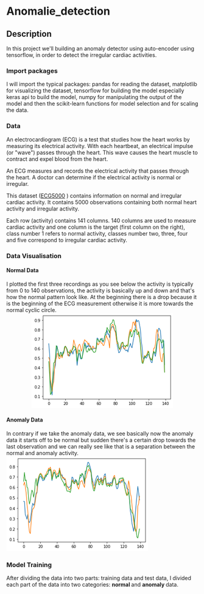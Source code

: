 # Anomalie_detection

## Description  
<p>
In this project we'll building an anomaly detector using auto-encoder using tensorflow, in order to detect the irregular cardiac activities.
</p>

<h3> Import packages </h3>
<p>
I will import the typical packages: pandas for reading the dataset, matplotlib for visualizing the dataset, tensorflow for building the model especially keras api to build the model, numpy for manipulating the output of the model and then the scikit-learn functions for model selection and for scaling the data.
</p>

<h3> Data </h3>
<p>
  
An electrocardiogram (ECG) is a test that studies how the heart works by measuring its electrical activity. With each heartbeat, an electrical impulse (or "wave") passes through the heart. This wave causes the heart muscle to contract and expel blood from the heart. 

An ECG measures and records the electrical activity that passes through the heart. A doctor can determine if the electrical activity is normal or irregular.
  
This dataset (<a href="https://www.timeseriesclassification.com/Downloads/ECG5000.zip">ECG5000</a> ) contains information on normal and irregular cardiac activity. It contains 5000 observations containing both
normal heart activity and irregular activity.
 
Each row (activity) contains 141 columns. 140 columns are used to measure cardiac activity and one column is the target (first column on the right), class number 1 refers to normal activity, classes number two, three, four and five correspond to irregular cardiac activity.
  
</p> 

<h3> Data Visualisation  </h3>
  
<p>  
<h4> Normal Data </h4>
I plotted the first three recordings as you see below the activity is typically from 0 to 140 observations, the activity is basically up and down and that's how the normal pattern look like. At the beginning there is a drop because it is the beginning of the ECG measurement otherwise it is more towards the normal cyclic circle.
  <div align="center">
     <img src="/img/normal_variation.png">
  </div>
</p>
<p>  
<h4> Anomaly Data </h4>
In contrary if we take the anomaly data, we see basically now the anomaly data it starts off to be normal but sudden there's a certain drop towards the last observation and we can really see like that is a separation between the normal and anomaly activity.
<img src="/img/Anomaly_variation.png" text-align="center">
  
</p> 


<h3> Model Training </h3>
  
<p>  
After dividing the data into two parts: training data and test data, I divided each part of the data into two categories: <b> normal </b> and <b> anomaly </b> data.
  
</p> 

  
 

